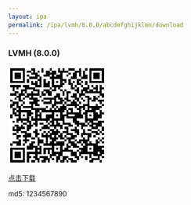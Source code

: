 ```yaml
---
layout: ipa
permalink: /ipa/lvmh/8.0.0/abcdefghijklmn/download
---
```


### LVMH (8.0.0)

![扫码下载](/ipa/lvmh/8.0.0/abcdefghijklmn/qr.png)

[点击下载](itms-services://?action=download-manifest&url=https://gitee.com/secotech/ipa/raw/master/test/manifest.plist)

md5: 1234567890